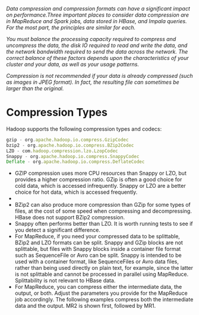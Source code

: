 <!-- TITLE: Data Compression -->

*Data compression and compression formats can have a significant impact on performance.Three important places to consider data compression are in MapReduce and Spark jobs, data stored in HBase, and Impala queries. For the most part, the principles are similar for each.*

*You must balance the processing capacity required to compress and uncompress the data, the disk IO required to read and write the data, and the network bandwidth required to send the data across the network. The correct balance of these factors depends upon the characteristics of your cluster and your data, as well as your usage patterns.*

*Compression is not recommended if your data is already compressed (such as images in JPEG format). In fact, the resulting file can sometimes be larger than the original.*

# Compression Types
Hadoop supports the following compression types and codecs:

```javascript
gzip - org.apache.hadoop.io.compress.GzipCodec
bzip2 - org.apache.hadoop.io.compress.BZip2Codec
LZO - com.hadoop.compression.lzo.LzopCodec
Snappy - org.apache.hadoop.io.compress.SnappyCodec
Deflate - org.apache.hadoop.io.compress.DeflateCodec
```

* GZIP compression uses more CPU resources than Snappy or LZO, but provides a higher compression ratio. GZip is often a good choice for cold data, which is accessed infrequently. Snappy or LZO are a better choice for hot data, which is accessed frequently.
* 
* BZip2 can also produce more compression than GZip for some types of files, at the cost of some speed when compressing and decompressing. HBase does not support BZip2 compression.
* Snappy often performs better than LZO. It is worth running tests to see if you detect a significant difference.
* For MapReduce, if you need your compressed data to be splittable, BZip2 and LZO formats can be split. Snappy and GZip blocks are not splittable, but files with Snappy blocks inside a container file format such as SequenceFile or Avro can be split. Snappy is intended to be used with a container format, like SequenceFiles or Avro data files, rather than being used directly on plain text, for example, since the latter is not splittable and cannot be processed in parallel using MapReduce. Splittability is not relevant to HBase data.
* For MapReduce, you can compress either the intermediate data, the output, or both. Adjust the parameters you provide for the MapReduce job accordingly. The following examples compress both the intermediate data and the output. MR2 is shown first, followed by MR1.







